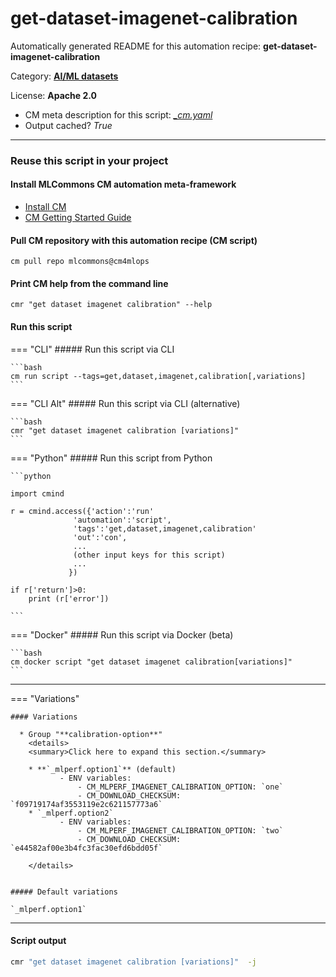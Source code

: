# get-dataset-imagenet-calibration
Automatically generated README for this automation recipe: **get-dataset-imagenet-calibration**

Category: **[AI/ML datasets](..)**

License: **Apache 2.0**


* CM meta description for this script: *[_cm.yaml](https://github.com/mlcommons/cm4mlops/tree/main/script/get-dataset-imagenet-calibration/_cm.yaml)*
* Output cached? *True*

---
### Reuse this script in your project

#### Install MLCommons CM automation meta-framework

* [Install CM](https://docs.mlcommons.org/ck/install)
* [CM Getting Started Guide](https://docs.mlcommons.org/ck/getting-started/)

#### Pull CM repository with this automation recipe (CM script)

```cm pull repo mlcommons@cm4mlops```

#### Print CM help from the command line

````cmr "get dataset imagenet calibration" --help````

#### Run this script

=== "CLI"
    ##### Run this script via CLI

    ```bash
    cm run script --tags=get,dataset,imagenet,calibration[,variations] 
    ```
=== "CLI Alt"
    ##### Run this script via CLI (alternative)


    ```bash
    cmr "get dataset imagenet calibration [variations]" 
    ```

=== "Python"
    ##### Run this script from Python


    ```python

    import cmind

    r = cmind.access({'action':'run'
                  'automation':'script',
                  'tags':'get,dataset,imagenet,calibration'
                  'out':'con',
                  ...
                  (other input keys for this script)
                  ...
                 })

    if r['return']>0:
        print (r['error'])

    ```


=== "Docker"
    ##### Run this script via Docker (beta)

    ```bash
    cm docker script "get dataset imagenet calibration[variations]" 
    ```
___

=== "Variations"


    #### Variations

      * Group "**calibration-option**"
        <details>
        <summary>Click here to expand this section.</summary>

        * **`_mlperf.option1`** (default)
               - ENV variables:
                   - CM_MLPERF_IMAGENET_CALIBRATION_OPTION: `one`
                   - CM_DOWNLOAD_CHECKSUM: `f09719174af3553119e2c621157773a6`
        * `_mlperf.option2`
               - ENV variables:
                   - CM_MLPERF_IMAGENET_CALIBRATION_OPTION: `two`
                   - CM_DOWNLOAD_CHECKSUM: `e44582af00e3b4fc3fac30efd6bdd05f`

        </details>


    ##### Default variations

    `_mlperf.option1`

___
#### Script output
```bash
cmr "get dataset imagenet calibration [variations]"  -j
```